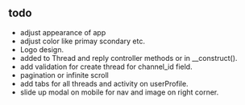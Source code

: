 ## todo

- adjust appearance of app 
- adjust color like primay scondary etc.
- Logo design. 
- added to Thread and reply controller methods or in __construct().
- add validation for create thread for channel_id field.
- pagination or infinite scroll
- add tabs for all threads and activity on userProfile.
- slide up modal on mobile for nav and image on right corner.